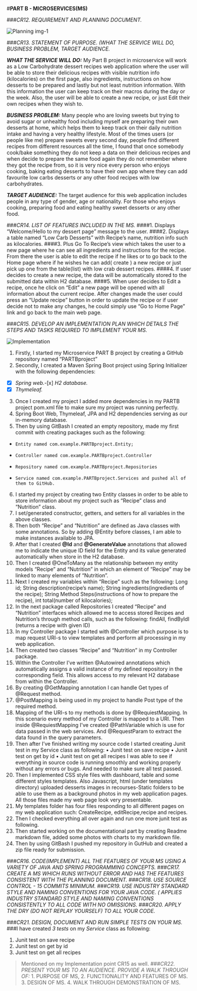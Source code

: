 #**PART B - MICROSERVICES(MS)**

###*CR12. REQUIREMENT AND PLANNING DOCUMENT.*

![Planning img-1](https://user-images.githubusercontent.com/81399590/130353291-72a0df6d-9627-4393-a1e5-df892655e245.jpg)


###*CR13. STATEMENT OF PURPOSE. (WHAT THE SERVICE WILL DO, BUSINESS PROBLEM, TARGET AUDIENCE.*

_**WHAT THE SERVICE WILL DO:**_
My Part B project in microservice will work as a Low Carbohydrate dessert recipes web application where the user will be able to store their delicious recipes with visible nutrition info (kilocalories) on the first page, also ingredients, instructions on how desserts to be prepared and lastly but not least nutrition information. With this information the user can keep track on their macros during the day or the week. Also, the user will be able to create a new recipe, or just Edit their own recipes when they wish to. 

_**BUSINESS PROBLEM:**_ Many people who are loving sweets but trying to avoid sugar or unhealthy food including myself are preparing their own desserts at home, which helps them to keep track on their daily nutrition intake and having a very healthy lifestyle. Most of the times users (or people like me) prepare sweets every second day, people find different recipes from different resources all the time, I found that once somebody cook/bake something they do not keep a data on their delicious recipes and when decide to prepare the same food again they do not remember where they got the recipe from, so it is very nice every person who enjoys cooking, baking eating desserts to have their own app where they can add favourite low carbs desserts or any other food recipes with low carbohydrates.
 
_**TARGET AUDIENCE:**_
The target audience for this web application includes people in any type of gender, age or nationality. For those who enjoys cooking, preparing food and eating healthy sweet desserts or any other food.

###*CR14. LIST OF FEATURES INCLUDED IN THE MS.*
####1. Displays “Welcome/Hello to my dessert page” message to the user.
####2. Displays a table named “Low Carb Desserts” with Recipe’s name, nutrition info such as kilocalories. 
####3. Plus Go To Recipe’s view which takes the user to a new page where he can see all ingredients and instructions for the recipe. From there the user is able to edit the recipe if he likes or to go back to the Home page where if he wishes he can add( create ) a new recipe or just pick up one from the table(list) with low crab dessert recipes.
####4. If user decides to create a new recipe, the data will be automatically stored to the submitted data within H2 database.
####5. When user decides to Edit a recipe, once he click on “Edit” a new page will be opened with all information about the current recipe. After changes made the user could press an “Update recipe” button in order to update the recipe or if user decide not to make any changes, he could simply use “Go to Home Page” link and go back to the main web page. 


###*CR15. DEVELOP AN IMPLEMENTATION PLAN WHICH DETAILS THE STEPS AND TASKS REQUIRED TO IMPLEMENT YOUR MS.*

![Implementation](https://user-images.githubusercontent.com/81399590/130398287-91457808-4d99-4193-85e1-a46fd6b687a3.jpg)


1.	Firstly, I started my Microservice PART B project by creating a GitHub repository named “PARTBproject”
2.	Secondly, I created a Maven Spring Boot project using Spring Initializer with the following dependencies: 
-[x] _Spring web._-[x] _H2 database._
-[x] _Thymeleaf._
3.	Once I created my project I added more dependencies in my PARTB project pom.xml file to make sure my project was running perfectly. 
4.  Spring Boot Web, Thymeleaf, JPA and H2 dependencies serving as our in-memory database.
5.	Then by using GitBash I created an empty repository, made my first commit with creating packages such as the following:
-     Entity named com.example.PARTBproject.Entity; 
-     Controller named com.example.PARTBproject.Controller
-     Repository named com.example.PARTBproject.Repositories
-     Service named com.example.PARTBproject.Services and pushed all of them to GitHub.

6.	I started my project by creating two Entity classes in order to be able to store information about my project such as “Recipe” class and “Nutrition” class.
7.	I set/generated constructor, getters, and setters for all variables in the above classes.
8.	Then both “Recipe” and “Nutrition” are defined as Java classes with some annotations. So by adding @Entity before classes, I am able to make instances available to JPA. 
9.	After that I created **@Id** and **@GenerateValue** annotations that allowed me to indicate the unique ID field for the Entity and its value generated automatically when store in the H2 database. 
10.	Then I created @OneToMany as the relationship between my entity models “Recipe” and “Nutrition” in which an element of “Recipe” may be linked to many elements of “Nutrition”.
11.	Next I created my variables within “Recipe” such as the following: 
Long id; String description(recipe’s name); String ingredients(ingredients of the recipe); String Method Steps(instructions of how to prepare the recipe), int total(number of kilocalories);
12.	In the next package called Repositories  I created “Recipe” and “Nutrition” interfaces which allowed me to access stored Recipes and Nutrition’s through method calls, such as the following: findAll, findByIdI (returns a recipe with given ID)
13.	In my Controller package I started with @Controller which purpose is to map request URI-s to view templates and perform all processing in my web application.
14.	Then created two classes “Recipe” and “Nutrition” in my Controller package. 
15.	Within the Controller I’ve written @Autowired annotations which automatically assigns a valid instance of my defined repository in the corresponding field. This allows access to my relevant H2 database from within the Controller.
16.	By creating @GetMapping annotation I can handle Get types of @Request method.
17.	@PostMapping is being used in my project to handle Post type of the required method. 
18.	Mapping of the URI-s to my methods is done by @RequiestMapping. In this scenario every method of my Controller is mapped to a URI. Then inside @RequiestMapping I’ve created @PathVariable which is use for data passed in the web services. And @RequestParam to extract the data found in the query parameters.
19.	Then after I’ve finished writing my source code I started creating Junit test in my Service class as following: 
•	Junit test on save recipe
•	Junit test on get by id
•	Junit test on get all recipes
I was able to see if everything in source code is running smoothly and working properly without any errors or bugs. And needed to make sure all test passed.  
20.	Then I implemented CSS style files with dashboard, table and some different styles templates. Also Javascript, html (under templates directory) uploaded desserts images in recourses-Static folders to be able to use them as a background photos in my web application pages. All those files made my web page look very presentable.
21.	My templates folder has four files responding to all different pages on my web application such: CreateRecipe, editRecipe,recipe and recipes. 
22.	Then I checked everything all over again and run one more junit test as following.
23.	Then started working on the documentational part by creating Readme markdown file, added some photos with charts to my markdown file.
24.	Then by using GitBash I pushed my repository in GutHub and created a zip file ready for submission. 

###*CR16. CODE(IMPLEMENT) ALL THE FEATURES OF YOUR MS USING A VARIETY OF JAVA AND SPRING PROGRAMMING CONCEPTS.*
###*CR17. CREATE A MS WHICH RUNS WITHOUT ERROR AND HAS THE FEATURES CONSISTENT WITH THE PLANNING DOCUMENT.*
###*CR18. USE SOURCE CONTROL - 15 COMMITS MINIMUM.*
###*CR19. USE INDUSTRY STANDARD STYLE AND NAMING CONVENTIONS FOR YOUR JAVA CODE. ( APPLIES INDUSTRY STANDARD STYLE AND NAMING CONVENTIONS CONSISTENTLY TO ALL CODE WITH NO OMISSIONS.*
###*CR20. APPLY THE DRY (DO NOT REPLAY YOURSELF) TO ALL YOUR CODE.*

###*CR21. DESIGN, DOCUMENT AND RUN SIMPLE TESTS ON YOUR MS.*
###I have created *3 tests* on my *Service* class as following: 
1. Junit test on save recipe
2. Junit test on get by id
3. Junit test on get all recipes
>Mentioned on my Implementation point CR15 as well.
###*CR22. PRESENT YOUR MS TO AN AUDIENCE. PROVIDE A WALK THROUGH OF:*
        1. PURPOSE OF MS,
        2. FUNCTIONALITY AND FEATURES OF MS.
        3. DESIGN OF MS.
        4. WALK THROUGH DEMONSTRATION OF MS.

